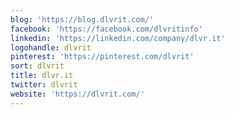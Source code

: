 ```yaml
---
blog: 'https://blog.dlvrit.com/'
facebook: 'https://facebook.com/dlvritinfo'
linkedin: 'https://linkedin.com/company/dlvr.it'
logohandle: dlvrit
pinterest: 'https://pinterest.com/dlvrit'
sort: dlvrit
title: dlvr.it
twitter: dlvrit
website: 'https://dlvrit.com/'
---
```

